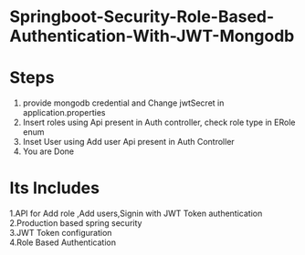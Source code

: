 # Springboot-Security-Role-Based-Authentication-With-JWT-Mongodb
# Steps
1. provide mongodb credential and Change jwtSecret in application.properties <br/>
2. Insert roles using Api present in Auth controller, check role type in ERole enum <br/>
3. Inset User using Add user Api present in Auth Controller <br/>
4. You are Done <br/>

# Its Includes
1.API for Add role ,Add users,Signin with JWT Token authentication <br/>
2.Production based spring security <br/>
3.JWT Token configuration <br/>
4.Role Based Authentication <br/>
